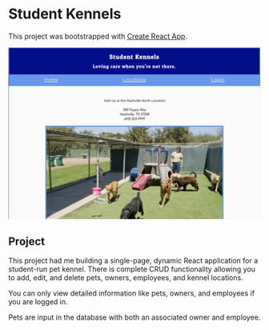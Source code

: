 # Student Kennels

This project was bootstrapped with [Create React App](https://github.com/facebook/create-react-app).

![preview](./app-preview.png)

## Project

This project had me building a single-page, dynamic React application for a student-run pet kennel. There is complete CRUD functionality allowing you to add, edit, and delete pets, owners, employees, and kennel locations.

You can only view detailed information like pets, owners, and employees if you are logged in.

Pets are input in the database with both an associated owner and employee.
